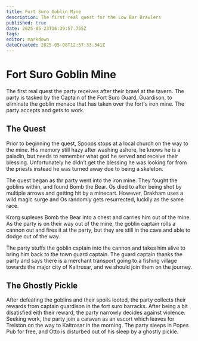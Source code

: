 ```yaml
---
title: Fort Suro Goblin Mine
description: The first real quest for the Low Bar Brawlers
published: true
date: 2025-05-23T16:39:57.755Z
tags: 
editor: markdown
dateCreated: 2025-05-08T12:57:33.341Z
---
```


# Fort Suro Goblin Mine
The first real quest the party receives after their brawl at the tavern. The party is tasked by the Captain of the Fort Suro Guard, Guardison, to eliminate the goblin menace that has taken over the fort's iron mine. The party accepts and gets to work.

## The Quest
Prior to beginning the quest, Spoops stops at a local church on the way to the mine. His memory still hazy after washing ashore, he knows he is a paladin, but needs to remember what god he served and receive their blessing. Unfortunately he didn’t get the blessing he was looking for from the priests instead he was turned away due to being a skeleton.

The quest began as thr party went into the iron mine. They fought the goblins within, and found Bomb the Bear. Os died to after being shot by multiple arrows and getting hit by a minecart. However, Drakham uses a wild magic surge and Os randomly gets resurrected, luckily as the same race.

Krorg suplexes Bomb the Bear into a chest and carries him out of the mine. As the party is on their way out of the mine, the goblin captain rolls a cannon out and fires it at the party, but they are still in the cave and able to dodge out of the way.

The party stuffs the goblin csptain into the cannon and takes him alive to bring him back to the town guard captain. The guard captain thanks the party and says there is a merchant transport going to a fishing village towards the major city of Kaltrusar, and we should join them on the journey.


## The Ghostly Pickle
After defeating the goblins and their spoils looted, the party collects their rewards from captain guardison in the fort suro barracks. After being a bit disatisfied eith their reward, the party narrowly decides against violence. Seeking work, the party join a caravan as an escort which leaves for Trelston on the way to Kaltrosar in the morning. The party sleeps in Popes Pub for free, and Otto is disturbed out of his sleep by a ghostly pickle.




